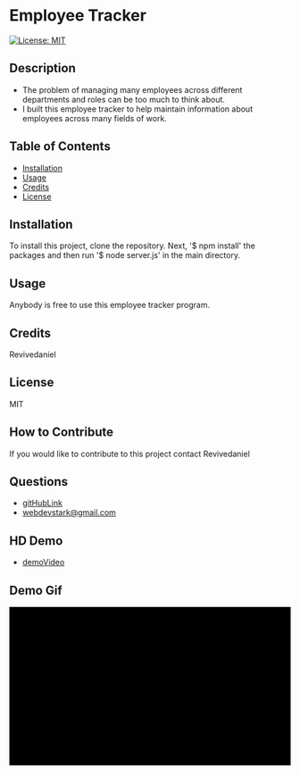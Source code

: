 
# Employee Tracker
[![License: MIT](https://img.shields.io/badge/License-MIT-yellow.svg)](https://opensource.org/licenses/MIT)
## Description
- The problem of managing many employees across different departments and roles can be too much to think about.
- I built this employee tracker to help maintain information about employees across many fields of work.
## Table of Contents
- [Installation](#installation)
- [Usage](#usage)
- [Credits](#credits)
- [License](#license)
## Installation
To install this project, clone the repository. Next, '$ npm install' the packages and then run '$ node server.js' in the main directory.
## Usage
Anybody is free to use this employee tracker program.
## Credits
Revivedaniel
## License
MIT
## How to Contribute
If you would like to contribute to this project contact Revivedaniel
## Questions
* [gitHubLink](https://github.com/Revivedaniel)
* <a href="mailto:it-support@kth.se">webdevstark@gmail.com</a>

## HD Demo
* [demoVideo](https://youtu.be/26SAhOxRqs4)

## Demo Gif
![demoGif](./assets/employeeTrackerDemo.gif)
